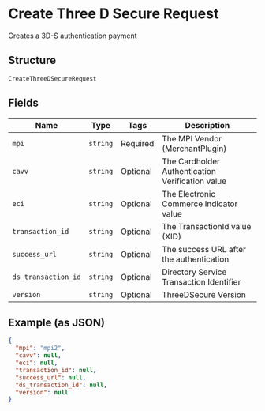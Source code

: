 
# Create Three D Secure Request

Creates a 3D-S authentication payment

## Structure

`CreateThreeDSecureRequest`

## Fields

| Name | Type | Tags | Description |
|  --- | --- | --- | --- |
| `mpi` | `string` | Required | The MPI Vendor (MerchantPlugin) |
| `cavv` | `string` | Optional | The Cardholder Authentication Verification value |
| `eci` | `string` | Optional | The Electronic Commerce Indicator value |
| `transaction_id` | `string` | Optional | The TransactionId value (XID) |
| `success_url` | `string` | Optional | The success URL after the authentication |
| `ds_transaction_id` | `string` | Optional | Directory Service Transaction Identifier |
| `version` | `string` | Optional | ThreeDSecure Version |

## Example (as JSON)

```json
{
  "mpi": "mpi2",
  "cavv": null,
  "eci": null,
  "transaction_id": null,
  "success_url": null,
  "ds_transaction_id": null,
  "version": null
}
```

